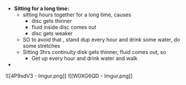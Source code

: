- **Sitting for a long time:**
    - sitting hours together for a long time, causes
        - disc gets thinner
        - fluid inside disc comes out
        - disc gets weaker
    - SO to avoid that , stand dup every hour and drink some water, do some stretches
    - Sitting 3hrs continuity disk gets thinner, fluid comes out, so
        - Get up every hour and drink water and walk
- 

![[4P9xdV3 - Imgur.png]]
![[W0XG6QD - Imgur.png]]